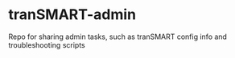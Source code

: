 # tranSMART-admin

Repo for sharing admin tasks, such as tranSMART config info and troubleshooting scripts